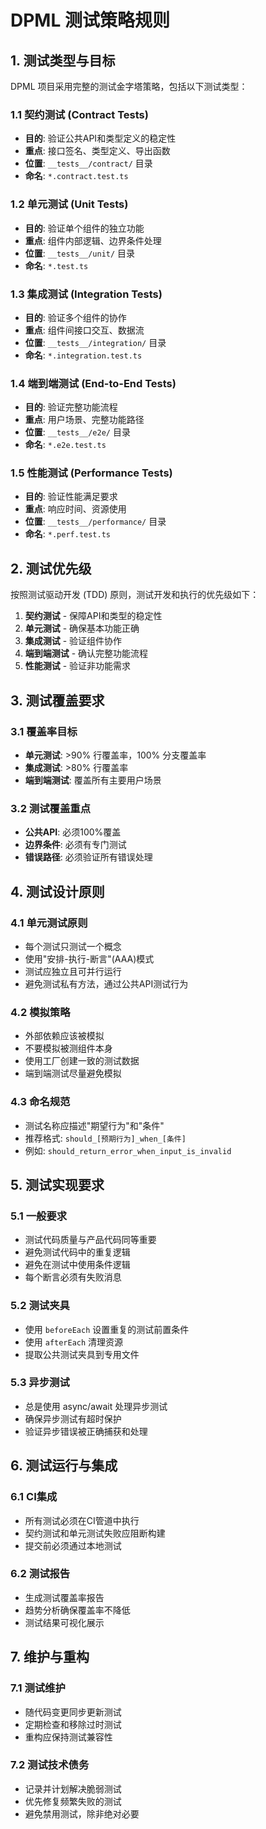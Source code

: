 # DPML 测试策略规则

## 1. 测试类型与目标

DPML 项目采用完整的测试金字塔策略，包括以下测试类型：

### 1.1 契约测试 (Contract Tests)
- **目的**: 验证公共API和类型定义的稳定性
- **重点**: 接口签名、类型定义、导出函数
- **位置**: `__tests__/contract/` 目录
- **命名**: `*.contract.test.ts`

### 1.2 单元测试 (Unit Tests)
- **目的**: 验证单个组件的独立功能
- **重点**: 组件内部逻辑、边界条件处理
- **位置**: `__tests__/unit/` 目录
- **命名**: `*.test.ts`

### 1.3 集成测试 (Integration Tests)
- **目的**: 验证多个组件的协作
- **重点**: 组件间接口交互、数据流
- **位置**: `__tests__/integration/` 目录
- **命名**: `*.integration.test.ts`

### 1.4 端到端测试 (End-to-End Tests)
- **目的**: 验证完整功能流程
- **重点**: 用户场景、完整功能路径
- **位置**: `__tests__/e2e/` 目录
- **命名**: `*.e2e.test.ts`

### 1.5 性能测试 (Performance Tests)
- **目的**: 验证性能满足要求
- **重点**: 响应时间、资源使用
- **位置**: `__tests__/performance/` 目录
- **命名**: `*.perf.test.ts`

## 2. 测试优先级

按照测试驱动开发 (TDD) 原则，测试开发和执行的优先级如下：

1. **契约测试** - 保障API和类型的稳定性
2. **单元测试** - 确保基本功能正确
3. **集成测试** - 验证组件协作
4. **端到端测试** - 确认完整功能流程
5. **性能测试** - 验证非功能需求

## 3. 测试覆盖要求

### 3.1 覆盖率目标
- **单元测试**: >90% 行覆盖率，100% 分支覆盖率
- **集成测试**: >80% 行覆盖率
- **端到端测试**: 覆盖所有主要用户场景

### 3.2 测试覆盖重点
- **公共API**: 必须100%覆盖
- **边界条件**: 必须有专门测试
- **错误路径**: 必须验证所有错误处理

## 4. 测试设计原则

### 4.1 单元测试原则
- 每个测试只测试一个概念
- 使用"安排-执行-断言"(AAA)模式
- 测试应独立且可并行运行
- 避免测试私有方法，通过公共API测试行为

### 4.2 模拟策略
- 外部依赖应该被模拟
- 不要模拟被测组件本身
- 使用工厂创建一致的测试数据
- 端到端测试尽量避免模拟

### 4.3 命名规范
- 测试名称应描述"期望行为"和"条件"
- 推荐格式: `should_[预期行为]_when_[条件]`
- 例如: `should_return_error_when_input_is_invalid`

## 5. 测试实现要求

### 5.1 一般要求
- 测试代码质量与产品代码同等重要
- 避免测试代码中的重复逻辑
- 避免在测试中使用条件逻辑
- 每个断言必须有失败消息

### 5.2 测试夹具
- 使用 `beforeEach` 设置重复的测试前置条件
- 使用 `afterEach` 清理资源
- 提取公共测试夹具到专用文件

### 5.3 异步测试
- 总是使用 async/await 处理异步测试
- 确保异步测试有超时保护
- 验证异步错误被正确捕获和处理

## 6. 测试运行与集成

### 6.1 CI集成
- 所有测试必须在CI管道中执行
- 契约测试和单元测试失败应阻断构建
- 提交前必须通过本地测试

### 6.2 测试报告
- 生成测试覆盖率报告
- 趋势分析确保覆盖率不降低
- 测试结果可视化展示

## 7. 维护与重构

### 7.1 测试维护
- 随代码变更同步更新测试
- 定期检查和移除过时测试
- 重构应保持测试兼容性

### 7.2 测试技术债务
- 记录并计划解决脆弱测试
- 优先修复频繁失败的测试
- 避免禁用测试，除非绝对必要 
